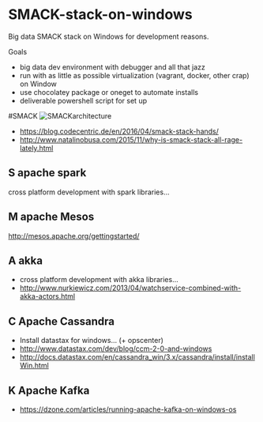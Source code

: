 # SMACK-stack-on-windows

Big data SMACK stack on Windows for development reasons. 

Goals
- big data dev environment with debugger and all that jazz
- run with as little as possible virtualization (vagrant, docker, other crap) on Window
- use chocolatey package or oneget to automate installs
- deliverable powershell script for set up

#SMACK
![SMACKarchitecture](https://1.bp.blogspot.com/-cbI_Y6FV6vs/VuKCw7s43eI/AAAAAAAAYOA/BjufOAmbk4I30R17clsncPSjNxvbX7FYA/s1600/%255Bie%2Blondon%2Bnov15%255D%2BFast%2BData%2Band%2BStreaming%2BAnalytics%2B%25282%2529.png)
- https://blog.codecentric.de/en/2016/04/smack-stack-hands/
- http://www.natalinobusa.com/2015/11/why-is-smack-stack-all-rage-lately.html
## S apache spark
cross platform development with spark libraries...
## M apache Mesos
http://mesos.apache.org/gettingstarted/
## A akka
- cross platform development with akka libraries...
- http://www.nurkiewicz.com/2013/04/watchservice-combined-with-akka-actors.html
## C Apache Cassandra
- Install datastax for windows... (+ opscenter)
- http://www.datastax.com/dev/blog/ccm-2-0-and-windows
- http://docs.datastax.com/en/cassandra_win/3.x/cassandra/install/installWin.html
## K Apache Kafka
- https://dzone.com/articles/running-apache-kafka-on-windows-os

